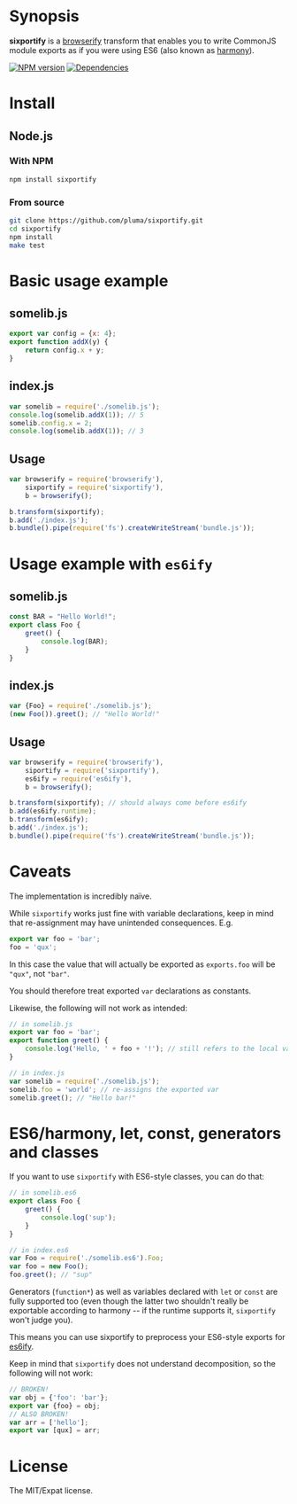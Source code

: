 # Synopsis

**sixportify** is a [browserify](https://github.com/substack/node-browserify) transform that enables you to write CommonJS module exports as if you were using ES6 (also known as [harmony](http://wiki.ecmascript.org/doku.php?id=harmony:modules)).

[![NPM version](https://badge.fury.io/js/sixportify.png)](http://badge.fury.io/js/sixportify) [![Dependencies](https://david-dm.org/pluma/sixportify.png)](https://david-dm.org/pluma/sixportify)

# Install

## Node.js

### With NPM

```sh
npm install sixportify
```

### From source

```sh
git clone https://github.com/pluma/sixportify.git
cd sixportify
npm install
make test
```

# Basic usage example

## somelib.js

```javascript
export var config = {x: 4};
export function addX(y) {
    return config.x + y;
}
```

## index.js

```javascript
var somelib = require('./somelib.js');
console.log(somelib.addX(1)); // 5
somelib.config.x = 2;
console.log(somelib.addX(1)); // 3
```

## Usage

```javascript
var browserify = require('browserify'),
    sixportify = require('sixportify'),
    b = browserify();

b.transform(sixportify);
b.add('./index.js');
b.bundle().pipe(require('fs').createWriteStream('bundle.js'));
```

# Usage example with `es6ify`

## somelib.js

```javascript
const BAR = "Hello World!";
export class Foo {
    greet() {
        console.log(BAR);
    }
}
```

## index.js

```javascript
var {Foo} = require('./somelib.js');
(new Foo()).greet(); // "Hello World!"
```

## Usage

```javascript
var browserify = require('browserify'),
    siportify = require('sixportify'),
    es6ify = require('es6ify'),
    b = browserify();

b.transform(sixportify); // should always come before es6ify
b.add(es6ify.runtime);
b.transform(es6ify);
b.add('./index.js');
b.bundle().pipe(require('fs').createWriteStream('bundle.js'));
```

# Caveats

The implementation is incredibly naïve.

While `sixportify` works just fine with variable declarations,
keep in mind that re-assignment may have unintended consequences. E.g.

```javascript
export var foo = 'bar';
foo = 'qux';
```

In this case the value that will actually be exported as `exports.foo`
will be `"qux"`, not `"bar"`.

You should therefore treat exported `var` declarations as constants.

Likewise, the following will not work as intended:

```javascript
// in somelib.js
export var foo = 'bar';
export function greet() {
    console.log('Hello, ' + foo + '!'); // still refers to the local var
}

// in index.js
var somelib = require('./somelib.js');
somelib.foo = 'world'; // re-assigns the exported var
somelib.greet(); // "Hello bar!"
```

# ES6/harmony, let, const, generators and classes

If you want to use `sixportify` with ES6-style classes, you can do that:

```javascript
// in somelib.es6
export class Foo {
    greet() {
        console.log('sup');
    }
}

// in index.es6
var Foo = require('./somelib.es6').Foo;
var foo = new Foo();
foo.greet(); // "sup"
```

Generators (`function*`) as well as variables declared with `let` or `const`
are fully supported too (even though the latter two shouldn't really be exportable according to harmony -- if the runtime supports it, `sixportify` won't judge you).

This means you can use sixportify to preprocess your ES6-style exports for [es6ify](https://github.com/thlorenz/es6ify).

Keep in mind that `sixportify` does not understand decomposition, so the following will not work:

```javascript
// BROKEN!
var obj = {'foo': 'bar'};
export var {foo} = obj;
// ALSO BROKEN!
var arr = ['hello'];
export var [qux] = arr;
```

# License

The MIT/Expat license.
